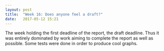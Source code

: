 ```yaml
---
layout: post
title:  "Week 16: Does anyone feel a draft?"
date:   2017-05-12 15:21
---
```


The week holding the first deadline of the report, the draft deadline. 
Thus it was entirely dominated by work aiming to complete the report 
as well as possible. Some tests were done in order to produce cool graphs.
